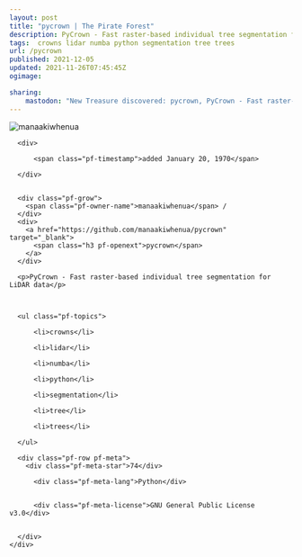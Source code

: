 ```yaml
---
layout: post
title: "pycrown | The Pirate Forest"
description: PyCrown - Fast raster-based individual tree segmentation for LiDAR data
tags:  crowns lidar numba python segmentation tree trees
url: /pycrown
published: 2021-12-05
updated: 2021-11-26T07:45:45Z
ogimage: 

sharing:
    mastodon: "New Treasure discovered: pycrown, PyCrown - Fast raster-based individual tree segmentation for LiDAR data"
---
```


<div class="pf-night-sky-spacer">
    <div id="pf-night-sky" data-stars="74" data-owner="manaakiwhenua" data-repo="pycrown">
        <div id="pf-open-dialog" class="pf-meta-star pf-star-todo"></div>
        <dialog id="pf-star-dialog">
            Star this Repository to putt a smile on the Developers face.
            <div class="pf-row">
                <div class="pf-grow"></div>
                <div><a class="pf-unterlines" href="https://github.com/manaakiwhenua/pycrown" target="_blank">VISIT REPOSITORY</a></div>
            </div>
        </dialog>
    </div>
    
</div>

<div class="pf-ship-list">
    <div class="pf-row pf-pirate pf-small-column" data-pirate-id="t3ImgPW5ojxqejdF1rnxG">
    <div>
      <!--<a href="https://github.com/manaakiwhenua" target="blank">-->
        <div class="pf-pirate-avatar">
          <div class="pf-cross pf-clickable"  onclick="collect('t3ImgPW5ojxqejdF1rnxG'); return false;"></div>
          <img src="https://avatars.githubusercontent.com/u/47998937?v=4" title="manaakiwhenua" alt="manaakiwhenua"/>
      </div>
      <!--</a>
      <div class="pf-pirate-actions">
        <a class="pf-treasure-add"  title="save in my treasure chest" onclick="collect('t3ImgPW5ojxqejdF1rnxG'); return false;" href="#">
          <img src="./assets/coin.svg" alt="treasure"/>
        </a>
        <a class="pf-treasure-remove" onclick="throwAway('t3ImgPW5ojxqejdF1rnxG'); return false;">remove</a>
      </div>-->
    </div>
    <div class="pf-ship">

      <div>
        
          <span class="pf-timestamp">added January 20, 1970</span>
        
      </div>
      
      
      <div class="pf-grow">
        <span class="pf-owner-name">manaakiwhenua</span> / 
      </div>
      <div>
        <a href="https://github.com/manaakiwhenua/pycrown" target="_blank">
          <span class="h3 pf-openext">pycrown</span>
        </a>
      </div>

      <p>PyCrown - Fast raster-based individual tree segmentation for LiDAR data</p>

      

      <ul class="pf-topics">
        
          <li>crowns</li>
        
          <li>lidar</li>
        
          <li>numba</li>
        
          <li>python</li>
        
          <li>segmentation</li>
        
          <li>tree</li>
        
          <li>trees</li>
        
      </ul>

      <div class="pf-row pf-meta">
        <div class="pf-meta-star">74</div>
        
          <div class="pf-meta-lang">Python</div>
        
        
          <div class="pf-meta-license">GNU General Public License v3.0</div>
        
        
      </div>
    </div>
  </div>
</div>